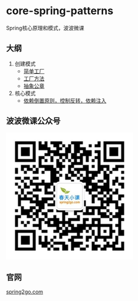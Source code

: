 core-spring-patterns
======

Spring核心原理和模式，波波微课

## 大纲

1. 创建模式
	* [简单工厂](simple-factory)
	* [工厂方法](factory-method)
	* [抽象公章](abstract-factory)
2. 核心模式
    * [依赖倒置原则，控制反转，依赖注入](dependency-inversion)



## 波波微课公众号

![公众号](image/qrcode_wechat.jpg)

## 官网

[spring2go.com](www.spring2go.com)
